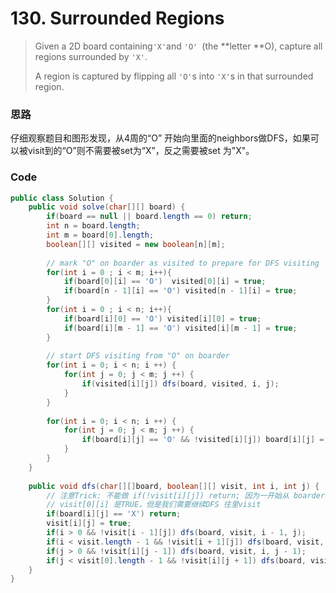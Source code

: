 # 130. Surrounded Regions

> Given a 2D board containing`'X'`and `'O' `\(the **letter **O\), capture all regions surrounded by `'X'`.
>
> A region is captured by flipping all `'O'`s into `'X'`s in that surrounded region.

### 思路

仔细观察题目和图形发现，从4周的“O” 开始向里面的neighbors做DFS，如果可以被visit到的“O”则不需要被set为“X”，反之需要被set 为"X"。

### Code

```java
public class Solution {
    public void solve(char[][] board) {
        if(board == null || board.length == 0) return;
        int n = board.length;
        int m = board[0].length;
        boolean[][] visited = new boolean[n][m];
        
        // mark "O" on boarder as visited to prepare for DFS visiting
        for(int i = 0 ; i < m; i++){  
            if(board[0][i] == 'O')  visited[0][i] = true;  
            if(board[n - 1][i] == 'O') visited[n - 1][i] = true;  
        }  
        for(int i = 0 ; i < n; i++){  
            if(board[i][0] == 'O') visited[i][0] = true;  
            if(board[i][m - 1] == 'O') visited[i][m - 1] = true;  
        }  
        
        // start DFS visiting from "O" on boarder
        for(int i = 0; i < n; i ++) {
            for(int j = 0; j < m; j ++) {
                if(visited[i][j]) dfs(board, visited, i, j);
            }
        }
        
        for(int i = 0; i < n; i ++) {
            for(int j = 0; j < m; j ++) {
                if(board[i][j] == 'O' && !visited[i][j]) board[i][j] = 'X';
            }
        }
    }
    
    public void dfs(char[][]board, boolean[][] visit, int i, int j) {
        // 注意Trick: 不能做 if(!visit[i][j]) return; 因为一开始从 boarder “0” visit时
        // visit[0][i] 是TRUE，但是我们需要继续DFS 往里visit
        if(board[i][j] == 'X') return;
        visit[i][j] = true;
        if(i > 0 && !visit[i - 1][j]) dfs(board, visit, i - 1, j);
        if(i < visit.length - 1 && !visit[i + 1][j]) dfs(board, visit, i + 1, j);
        if(j > 0 && !visit[i][j - 1]) dfs(board, visit, i, j - 1);
        if(j < visit[0].length - 1 && !visit[i][j + 1]) dfs(board, visit, i, j + 1);
    }
}
```



